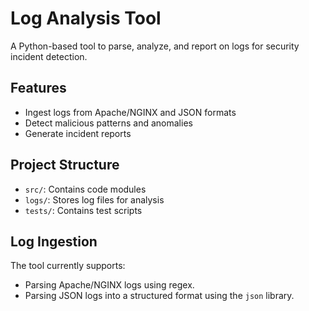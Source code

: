 # Log Analysis Tool
A Python-based tool to parse, analyze, and report on logs for security incident detection.

## Features
- Ingest logs from Apache/NGINX and JSON formats
- Detect malicious patterns and anomalies
- Generate incident reports

## Project Structure
- `src/`: Contains code modules
- `logs/`: Stores log files for analysis
- `tests/`: Contains test scripts

## Log Ingestion
The tool currently supports:
- Parsing Apache/NGINX logs using regex.
- Parsing JSON logs into a structured format using the `json` library.

